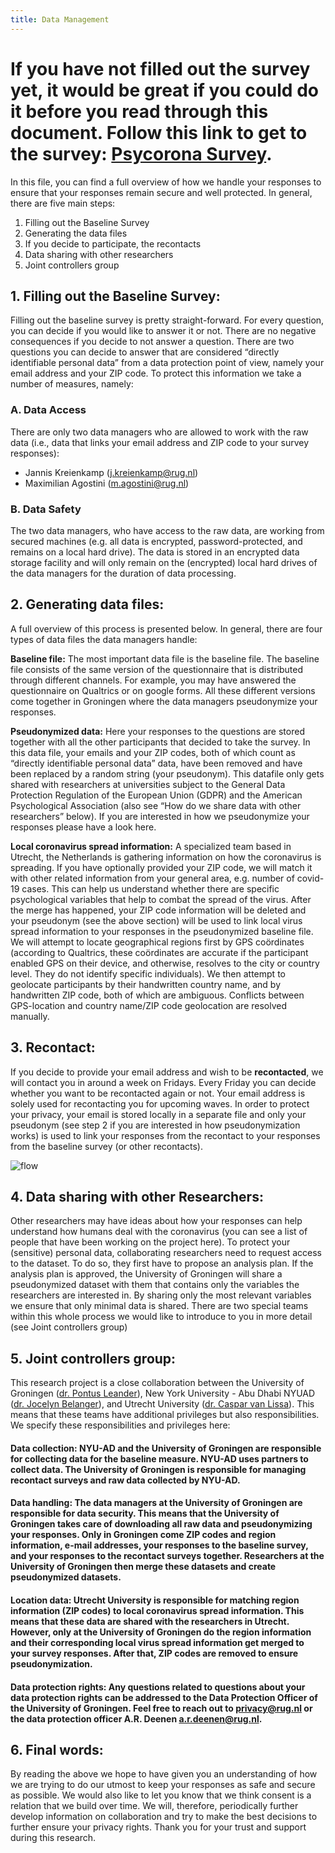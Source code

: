 ```yaml
---
title: Data Management
---
```



# __If you have not filled out the survey yet, it would be great if you could do it before you read through this document. Follow this link to get to the survey: [Psycorona Survey](https://nyu.qualtrics.com/jfe/form/SV_6svo6J4NF7wE6tD).__

In this file, you can find a full overview of how we handle your responses to ensure that your responses remain secure and well protected. In general, there are five main steps:

1. Filling out the Baseline Survey
2. Generating the data files
3. If you decide to participate, the recontacts
4. Data sharing with other researchers
5. Joint controllers group

## __1. Filling out the Baseline Survey:__
Filling out the baseline survey is pretty straight-forward. For every question, you can decide if you would like to answer it or not. There are no negative consequences if you decide to not answer a question. 
There are two questions you can decide to answer that are considered “directly identifiable personal data” from a data protection point of view, namely your email address and your ZIP code. To protect this information we take a number of measures, namely:

### A. Data Access
There are only two data managers who are allowed to work with the raw data (i.e., data that links your email address and ZIP code to your survey responses): 

* Jannis Kreienkamp (j.kreienkamp@rug.nl)
* Maximilian Agostini (m.agostini@rug.nl)

### B. Data Safety
The two data managers, who have access to the raw data, are working from secured machines (e.g. all data is encrypted, password-protected, and remains on a local hard drive). The data is stored in an encrypted data storage facility and will only remain on the (encrypted) local hard drives of the data managers for the duration of data processing.

## __2. Generating data files:__
A full overview of this process is presented below. In general, there are four types of data files the data managers handle:

__Baseline file:__ The most important data file is the baseline file. The baseline file consists of the same version of the questionnaire that is distributed through different channels. For example, you may have answered the questionnaire on Qualtrics or on google forms. All these different versions come together in Groningen where the data managers pseudonymize your responses.

__Pseudonymized data:__ Here your responses to the questions are stored together with all the other participants that decided to take the survey. In this data file, your emails and your ZIP codes, both of which count as “directly identifiable personal data” data, have been removed and have been replaced by a random string (your pseudonym). This datafile only gets shared with researchers at universities subject to the General Data Protection Regulation of the European Union (GDPR) and the American Psychological Association (also see “How do we share data with other researchers” below). If you are interested in how we pseudonymize your responses please have a look here.

__Local coronavirus spread information:__ A specialized team based in Utrecht, the Netherlands is gathering information on how the coronavirus is spreading. If you have optionally provided your ZIP code, we will match it with other related information from your general area, e.g. number of covid-19 cases. This can help us understand whether there are specific psychological variables that help to combat the spread of the virus. After the merge has happened, your ZIP code information will be deleted and your pseudonym (see the above section) will be used to link local virus spread information to your responses in the pseudonymized baseline file. We will attempt to locate geographical regions first by GPS coördinates (according to Qualtrics, these coördinates are accurate if the participant enabled GPS on their device, and otherwise, resolves to the city or country level. They do not identify specific individuals). We then attempt to geolocate participants by their handwritten country name, and by handwritten ZIP code, both of which are ambiguous. Conflicts between GPS-location and country name/ZIP code geolocation are resolved manually.

## __3. Recontact:__
If you decide to provide your email address and wish to be __recontacted__, we will contact you in around a week on Fridays. Every Friday you can decide whether you want to be recontacted again or not. Your email address is solely used for recontacting you for upcoming waves. In order to protect your privacy, your email is stored locally in a separate file and only your pseudonym (see step 2 if you are interested in how pseudonymization works) is used to link your responses from the recontact to your responses from the baseline survey (or other recontacts). 

![flow](/images/data.png)


## __4. Data sharing with other Researchers:__
Other researchers may have ideas about how your responses can help understand how humans deal with the coronavirus (you can see a list of people that have been working on the project here). To protect your (sensitive) personal data, collaborating researchers need to request access to the dataset. To do so, they first have to propose an analysis plan. If the analysis plan is approved, the University of Groningen will share a pseudonymized dataset with them that contains only the variables the researchers are interested in. By sharing only the most relevant variables we ensure that only minimal data is shared. There are two special teams within this whole process we would like to introduce to you in more detail (see Joint controllers group)

## __5. Joint controllers group:__
This research project is a close collaboration between the University of Groningen ([dr. Pontus Leander](https://www.rug.nl/staff/n.p.leander/research)), New York University - Abu Dhabi NYUAD ([dr. Jocelyn Belanger](https://nyuad.nyu.edu/en/academics/divisions/science/faculty/jocelyn-belanger.html)), and Utrecht University ([dr. Caspar van Lissa](https://www.uu.nl/medewerkers/CJvanLissa)). This means that these teams have additional privileges but also responsibilities. We specify these responsibilities and privileges here:

#### __Data collection:__ NYU-AD and the University of Groningen are responsible for collecting data for the baseline measure. NYU-AD uses partners to collect data. The University of Groningen is responsible for managing recontact surveys and raw data collected by NYU-AD.

#### __Data handling:__ The data managers at the University of Groningen are responsible for data security. This means that the University of Groningen takes care of downloading all raw data and pseudonymizing your responses. Only in Groningen come ZIP codes and region information, e-mail addresses, your responses to the baseline survey, and your responses to the recontact surveys together. Researchers at the University of Groningen then merge these datasets and create pseudonymized datasets.

#### __Location data:__ Utrecht University is responsible for matching region information (ZIP codes) to local coronavirus spread information. This means that these data are shared with the researchers in Utrecht. However, only at the University of Groningen do the region information and their corresponding local virus spread information get merged to your survey responses. After that, ZIP codes are removed to ensure pseudonymization.

#### __Data protection rights:__ Any questions related to questions about your data protection rights can be addressed to the Data Protection Officer of the University of Groningen. Feel free to reach out to privacy@rug.nl or the data protection officer A.R. Deenen a.r.deenen@rug.nl.

## __6. Final words:__
By reading the above we hope to have given you an understanding of how we are trying to do our utmost to keep your responses as safe and secure as possible. We would also like to let you know that we think consent is a relation that we build over time. We will, therefore, periodically further develop information on collaboration and try to make the best decisions to further ensure your privacy rights. Thank you for your trust and support during this research.
